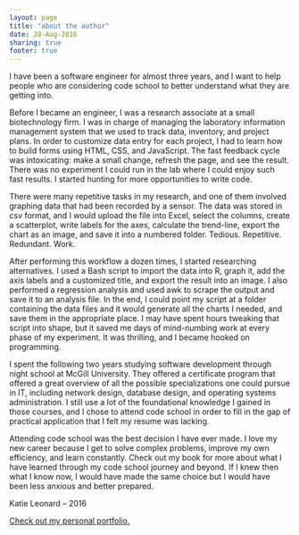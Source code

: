 ```yaml
---
layout: page
title: "about the author"
date: 28-Aug-2016
sharing: true
footer: true
---
```

<p>I have been a software engineer for almost three years, and I want to help people who are considering code school to better understand what they are getting into.</p>
<p>Before I became an engineer, I was a research associate at a small biotechnology firm. I was in charge of managing the laboratory information management system that we used to track data, inventory, and project plans. In order to customize data entry for each project, I had to learn how to build forms using HTML, CSS, and JavaScript. The fast feedback cycle was intoxicating: make a small change, refresh the page, and see the result. There was no experiment I could run in the lab where I could enjoy such fast results. I started hunting for more opportunities to write code.</p>
<p>There were many repetitive tasks in my research, and one of them involved graphing data that had been recorded by a sensor. The data was stored in csv format, and I would upload the file into Excel, select the columns, create a scatterplot, write labels for the axes, calculate the trend-line, export the chart as an image, and save it into a numbered folder. Tedious. Repetitive. Redundant. Work.</p>
<p>After performing this workflow a dozen times, I started researching alternatives. I used a Bash script to import the data into R, graph it, add the axis labels and a customized title, and export the result into an image. I also performed a regression analysis and used awk to scrape the output and save it to an analysis file. In the end, I could point my script at a folder containing the data files and it would generate all the charts I needed, and save them in the appropriate place. I may have spent hours tweaking that script into shape, but it saved me days of mind-numbing work at every phase of my experiment. It was thrilling, and I became hooked on programming.</p>
<p>I spent the following two years studying software development through night school at McGill University. They offered a certificate program that offered a great overview of all the possible specializations one could pursue in IT, including network design, database design, and operating systems administration. I still use a lot of the foundational knowledge I gained in those courses, and I chose to attend code school in order to fill in the gap of practical application that I felt my resume was lacking.</p>
<p>Attending code school was the best decision I have ever made. I love my new career because I get to solve complex problems, improve my own efficiency, and learn constantly. Check out my book for more about what I have learned through my code school journey and beyond. If I knew then what I know now, I would have made the same choice but I would have been less anxious and better prepared.</p>
<p>Katie Leonard &#8211; 2016</p>
<p><a href="http://katieleonard.ca/" target="_blank">Check out my personal portfolio.</a></p>
